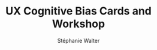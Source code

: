 ---
layout: post
title: UX Cognitive Bias Cards and Workshop
link: https://stephaniewalter.design/blog/60-ux-cards-to-discover-cognitive-biases/
author: Stéphanie Walter
published_date: 29/08/2023
description: A fun way to raise awareness around biases when designing products & services
language: en
categories: 
   - Liens
tags: 
   - design
   - UX
   - Méthodologie
og-tags: "design, UX, Méthodologie"
permalink: /:categories/:year/:month/:day/:title/
---